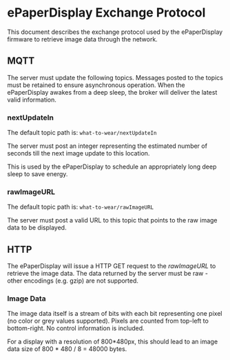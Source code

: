 # ePaperDisplay Exchange Protocol

This document describes the exchange protocol used by the ePaperDisplay firmware to retrieve image data through the network.

## MQTT

The server must update the following topics. Messages posted to the topics must be retained to ensure asynchronous operation. When the ePaperDisplay awakes from a deep sleep, the broker will deliver the latest valid information.

### nextUpdateIn

The default topic path is: ```what-to-wear/nextUpdateIn```

The server must post an integer representing the estimated number of seconds till the next image update to this location.

This is used by the ePaperDisplay to schedule an appropriately long deep sleep to save energy.

### rawImageURL

The default topic path is: ```what-to-wear/rawImageURL```

The server must post a valid URL to this topic that points to the raw image data to be displayed.

## HTTP

The ePaperDisplay will issue a HTTP GET request to the _rawImageURL_ to retrieve the image data. The data returned by the server must be raw - other encodings (e.g. gzip) are not supported.

### Image Data

The image data itself is a stream of bits with each bit representing one pixel (no color or grey values supported). Pixels are counted from top-left to bottom-right. No control information is included.

For a display with a resolution of 800*480px, this should lead to an image data size of 800 * 480 / 8 = 48000 bytes.
